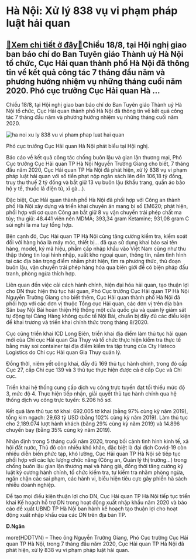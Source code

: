 Hà Nội: Xử lý 838 vụ vi phạm pháp luật hải quan
===============================================

[:gift:Xem chi tiết ở đây:gift:](https://hddtvn.com/ha-noi-xu-ly-838-vu-vi-pham-phap-luat-hai-quan/)Chiều 18/8, tại Hội nghị giao ban báo chí do Ban Tuyên giáo Thành uỷ Hà Nội tổ chức, Cục Hải quan thành phố Hà Nội đã thông tin về kết quả công tác 7 tháng đầu năm và phương hướng nhiệm vụ những tháng cuối năm 2020. Phó cục trưởng Cục Hải quan Hà …
--------------------------------------------------------------------------------------------------------------------------------------------------------------------------------------------------------------------------------------------------------


Chiều 18/8, tại Hội nghị giao ban báo chí do Ban Tuyên giáo Thành uỷ Hà Nội tổ chức, Cục Hải quan thành phố Hà Nội đã thông tin về kết quả công tác 7 tháng đầu năm và phương hướng nhiệm vụ những tháng cuối năm 2020.





![ha noi xu ly 838 vu vi pham phap luat hai quan](https://haiquanonline.com.vn/stores/news_dataimages/ngandt/082020/18/18/in_article/1121_IMG_5660.jpg?rt=20200818181950 "Hà Nội Xử lý 838 vụ vi phạm pháp luật hải quan")


Phó cục trưởng Cục Hải quan Hà Nội phát biểu tại Hội nghị.



Báo cáo về kết quả công tác chống buôn lậu và gian lận thương mại, Phó Cục trưởng Cục Hải quan TP Hà Nội Nguyễn Trường Giang cho biết, 7 tháng đầu năm 2020, Cục Hải quan TP Hà Nội đã phát hiện, xử lý 838 vụ vi phạm pháp luật hải quan với số tiền phạt nộp ngân sách lên đến 106,18 tỷ đồng, truy thu thuế 2 tỷ đồng và bắt giữ 13 vụ buôn lậu (khẩu trang, quần áo bảo hộ y tế, thuốc lá điện tử, xì gà…).


Đặc biệt, Cục Hải quan thành phố Hà Nội đã phối hợp với Công an thành phố Hà Nội xây dựng và triển khai chuyên án mang bí số EM620; phát hiện, phối hợp với cơ quan Công an bắt giữ 8 vụ vận chuyển trái phép chất ma túy; thu giữ: 48.441 viên nén MDMA; 393,34 gram Ketamine; 931,08 gram C sủi nghi là ma tuý tổng hợp.


Bên cạnh đó, Cục Hải quan TP Hà Nội cũng tăng cường kiểm tra, kiểm soát đối với hàng hóa là máy móc, thiết bị… đã qua sử dụng khai báo sai tên hàng, model, ký mã hiệu, phẩm cấp nhập khẩu vào Việt Nam cũng như thu thập thông tin loại hình nhập, xuất kho ngoại quan, thông tin, nắm tình hình tại các địa bàn trọng điểm nhằm phát hiện, tìm ra phương thức, thủ đoạn buôn lậu, vận chuyển trái phép hàng hóa qua biên giới để có biện pháp đấu tranh, phòng ngừa thích hợp.


Liên quan đến việc cải cách hành chính, hiện đại hóa hải quan, tạo thuận lợi cho DN thực hiện thủ tục hải quan, Phó Cục trưởng Cục Hải quan TP Hà Nội Nguyễn Trường Giang cho biết thêm, Cục Hải quan thành phố Hà Nội đã phối hợp với các đơn vị thuộc Tổng cục Hải quan, các đơn vị trên địa bàn Sân bay Nội Bài hoàn thiện Hệ thống một cửa quốc gia và quản lý giám sát tự động tại Cảng Hàng không quốc tế Nội Bài, chuẩn bị đầy đủ các điều kiện để khai trương và triển khai chính thức trong tháng 8/2020.


Cục cũng triển khai ICD Long Biên, triển khai địa điểm làm thủ tục hải quan mới của Chi cục Hải quan Gia Thụy và tổ chức thực hiện kiểm tra thực tế bằng máy soi container tại địa điểm kiểm tra tập trung của Cty Hateco Logistics do Chi cục Hải quan Gia Thụy quản lý.


Đồng thời, niêm yết công khai, đầy đủ 169 thủ tục hành chính, trong đó cấp Cục 27, cấp Chi cục 139 và 3 thủ tục thực hiện được cả ở cấp Cục và Chi cục.


Triển khai hệ thống cung cấp dịch vụ công trực tuyến đạt tối thiểu mức độ 3, mức độ 4. Thực hiện tiếp nhận, giải quyết thủ tục hành chính qua hệ thống dịch vụ công trực tuyến: 6.206 hồ sơ.


Kết quả làm thủ tục tờ khai: 692.005 tờ khai (bằng 97% cùng kỳ năm 2019), tổng kim ngạch: 29,63 tỷ USD (bằng 102% cùng kỳ năm 2019). Làm thủ tục cho 2.189.074 lượt hành khách (bằng 29% cùng kỳ năm 2019) và 14.896 chuyến bay (bằng 35% cùng kỳ năm 2019).


Nhận định trong 5 tháng cuối năm 2020, trong bối cảnh tình hình kinh tế, xã hội đất nước, Thủ đô còn nhiều khó khăn, đặc biệt là đại dịch Covid-19 còn nhiều diễn biến phức tạp, khó lường, Cục Hải quan TP Hà Nội sẽ tiếp tục phối hợp với các lực lượng chức năng (Công an, Quản lý thị trường…) trong chống buôn lậu gian lận thương mại và hàng giả, đồng thời tăng cường kỷ luật kỷ cương hành chính, tổ chức kiểm tra, tự kiểm tra nhằm phòng ngừa, ngăn chặn các sai phạm, các hành vi, biểu hiện tiêu cực gây phiền hà sách nhiễu doanh nghiệp.


Để tạo mọi điều kiện thuận lợi cho DN, Cục Hải quan TP Hà Nội tiếp tục triển khai Kế hoạch hỗ trợ DN trong hoạt động xuất nhập khẩu năm 2020 và báo cáo đề xuất UBND TP Hà Nội ban hành kế hoạch tạo thuận lợi cho hoạt động xuất nhập khẩu của các DN trên địa bàn TP.




**D.Ngân**



more(HDDTVN) – Theo ông Nguyễn Trường Giang, Phó Cục trưởng Cục Hải quan TP Hà Nội, trong 7 tháng đầu năm 2020, Cục Hải quan TP Hà Nội đã phát hiện, xử lý 838 vụ vi phạm pháp luật hải quan.

